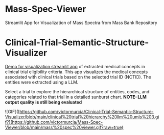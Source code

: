 # Mass-Spec-Viewer
Streamlit App for Visualization of Mass Spectra from Mass Bank Repository

# Clinical-Trial-Semantic-Structure-Visualizer
[Demo for visualization streamlit app]([https://clinical-trial-semantic-visualizer.streamlit.app/](https://mass-spec-viewer-qhncgzreba83latmkzhj3t.streamlit.app/)) of extracted medical concepts in clinical trial eligibility criteria. 
This app visualizes the medical concepts associated with clinical trials based on the selected trial ID (NCTID). The entities were extracted using a LLM. 

Select a trial to explore the hierarchical structure of entities, codes, and categories related to that trial in a detailed sunburst chart.
**NOTE: LLM output quality is still being evaluated**

![GIF]([https://github.com/victormurcia/Clinical-Trial-Semantic-Structure-Visualizer/blob/main/clinical%20trial%20hierarchy%20llm%20umls%203.gif?](https://github.com/victormurcia/Mass-Spec-Viewer/blob/main/mass%20spec%20viewer.gif?raw=true)
